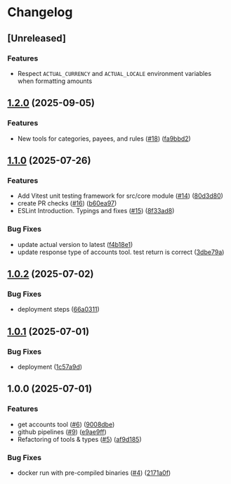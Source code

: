 # Changelog

## [Unreleased]

### Features

* Respect `ACTUAL_CURRENCY` and `ACTUAL_LOCALE` environment variables when formatting amounts

## [1.2.0](https://github.com/s-stefanov/actual-mcp/compare/v1.1.0...v1.2.0) (2025-09-05)


### Features

* New tools for categories, payees, and rules ([#18](https://github.com/s-stefanov/actual-mcp/issues/18)) ([fa9bbd2](https://github.com/s-stefanov/actual-mcp/commit/fa9bbd2752e2a04ef5cc82e752100f02b0af63f3))

## [1.1.0](https://github.com/s-stefanov/actual-mcp/compare/v1.0.2...v1.1.0) (2025-07-26)


### Features

* Add Vitest unit testing framework for src/core module ([#14](https://github.com/s-stefanov/actual-mcp/issues/14)) ([80d3d80](https://github.com/s-stefanov/actual-mcp/commit/80d3d8028fec938ed06f03b60b234be19b3881d1))
* create PR checks ([#16](https://github.com/s-stefanov/actual-mcp/issues/16)) ([b60ea97](https://github.com/s-stefanov/actual-mcp/commit/b60ea973ddffc9b93a32679beb61d616decb0455))
* ESLint Introduction. Typings and fixes ([#15](https://github.com/s-stefanov/actual-mcp/issues/15)) ([8f33ad8](https://github.com/s-stefanov/actual-mcp/commit/8f33ad88c91ab3636fa95a53337cc8cc952a5773))


### Bug Fixes

* update actual version to latest ([f4b18e1](https://github.com/s-stefanov/actual-mcp/commit/f4b18e13329bbf78ef498e1e200ea51dae3f9d88))
* update response type of accounts tool. test return is correct ([3dbe79a](https://github.com/s-stefanov/actual-mcp/commit/3dbe79a665a26acea6133812f36bf8a41ac60eae))

## [1.0.2](https://github.com/s-stefanov/actual-mcp/compare/v1.0.1...v1.0.2) (2025-07-02)


### Bug Fixes

* deployment steps ([66a0311](https://github.com/s-stefanov/actual-mcp/commit/66a0311dccfa8f1cdb47052c74e21f070c0e7863))

## [1.0.1](https://github.com/s-stefanov/actual-mcp/compare/v1.0.0...v1.0.1) (2025-07-01)


### Bug Fixes

* deployment ([1c57a9d](https://github.com/s-stefanov/actual-mcp/commit/1c57a9d980bbf5724121763372a30a202e961273))

## 1.0.0 (2025-07-01)


### Features

* get accounts tool ([#6](https://github.com/s-stefanov/actual-mcp/issues/6)) ([9008dbe](https://github.com/s-stefanov/actual-mcp/commit/9008dbe8a94e83b822f28a1c0190f281882b7fcc))
* github pipelines ([#9](https://github.com/s-stefanov/actual-mcp/issues/9)) ([e9ae9ff](https://github.com/s-stefanov/actual-mcp/commit/e9ae9ff2a53c19ba9065804c64fb257bfbc3a8f7))
* Refactoring of tools & types ([#5](https://github.com/s-stefanov/actual-mcp/issues/5)) ([af9d185](https://github.com/s-stefanov/actual-mcp/commit/af9d1850ca76315185f36331f758597f510a4528))


### Bug Fixes

* docker run with pre-compiled binaries ([#4](https://github.com/s-stefanov/actual-mcp/issues/4)) ([2171a0f](https://github.com/s-stefanov/actual-mcp/commit/2171a0f5ccb2cd1ecc29affb86fb9ae6e3710200))
